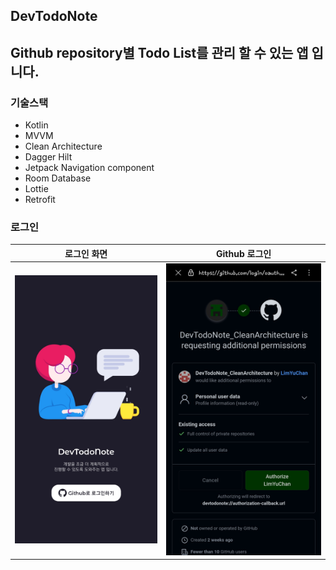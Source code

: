 ## DevTodoNote

<h2>Github repository별 Todo List를 관리 할 수 있는 앱 입니다.</h2>

<h3>기술스택</h3>

* Kotlin
* MVVM
* Clean Architecture
* Dagger Hilt
* Jetpack Navigation component
* Room Database
* Lottie
* Retrofit

<h3> 로그인 </h3>

|로그인 화면|Github 로그인|
|:---:|:---:|
|![login](./screenshot/login.jpg)|![github_login](./screenshot/github_login.jpg)|
